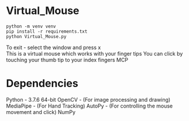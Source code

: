﻿# Virtual_Mouse 
```
python -m venv venv
pip install -r requirements.txt
python Virtual_Mouse.py
```
To exit - select the window and press x
<br>This is a virtual mouse which works with your finger tips You can click by touching your thumb tip to your index fingers MCP

# Dependencies
Python - 3.7.6 64-bit OpenCV - (For image processing and drawing) MediaPipe - (For Hand Tracking) AutoPy - (For controlling the mouse movement and click) NumPy
